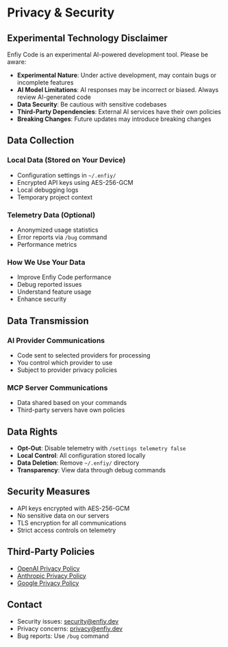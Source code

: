 # Privacy & Security

## Experimental Technology Disclaimer

Enfiy Code is an experimental AI-powered development tool. Please be aware:

- **Experimental Nature**: Under active development, may contain bugs or incomplete features
- **AI Model Limitations**: AI responses may be incorrect or biased. Always review AI-generated code
- **Data Security**: Be cautious with sensitive codebases
- **Third-Party Dependencies**: External AI services have their own policies
- **Breaking Changes**: Future updates may introduce breaking changes

## Data Collection

### Local Data (Stored on Your Device)
- Configuration settings in `~/.enfiy/`
- Encrypted API keys using AES-256-GCM
- Local debugging logs
- Temporary project context

### Telemetry Data (Optional)
- Anonymized usage statistics
- Error reports via `/bug` command
- Performance metrics

### How We Use Your Data
- Improve Enfiy Code performance
- Debug reported issues
- Understand feature usage
- Enhance security

## Data Transmission

### AI Provider Communications
- Code sent to selected providers for processing
- You control which provider to use
- Subject to provider privacy policies

### MCP Server Communications
- Data shared based on your commands
- Third-party servers have own policies

## Data Rights

- **Opt-Out**: Disable telemetry with `/settings telemetry false`
- **Local Control**: All configuration stored locally
- **Data Deletion**: Remove `~/.enfiy/` directory
- **Transparency**: View data through debug commands

## Security Measures

- API keys encrypted with AES-256-GCM
- No sensitive data on our servers
- TLS encryption for all communications
- Strict access controls on telemetry

## Third-Party Policies

- [OpenAI Privacy Policy](https://openai.com/privacy)
- [Anthropic Privacy Policy](https://www.anthropic.com/privacy)
- [Google Privacy Policy](https://policies.google.com/privacy)

## Contact

- Security issues: security@enfiy.dev
- Privacy concerns: privacy@enfiy.dev
- Bug reports: Use `/bug` command
